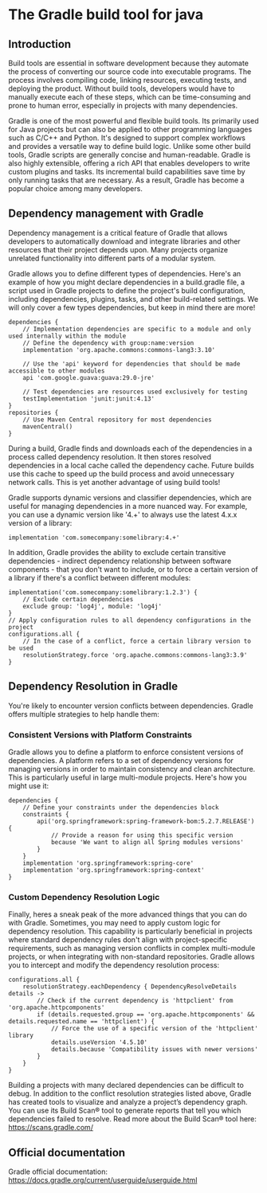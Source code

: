 # The Gradle build tool for java

## Introduction
Build tools are essential in software development because they automate the process of converting our source code into executable programs. The process involves compiling code, linking resources, executing tests, and deploying the product. Without build tools, developers would have to manually execute each of these steps, which can be time-consuming and prone to human error, especially in projects with many dependencies.

Gradle is one of the most powerful and flexible build tools. Its primarily used for Java projects but can also be applied to other programming languages such as C/C++ and Python. It's designed to support complex workflows and provides a versatile way to define build logic. Unlike some other build tools, Gradle scripts are generally concise and human-readable. Gradle is also highly extensible, offering a rich API that enables developers to write custom plugins and tasks. Its incremental build capabilities save time by only running tasks that are necessary. As a result, Gradle has become a popular choice among many developers. 

## Dependency management with Gradle
Dependency management is a critical feature of Gradle that allows developers to automatically download and integrate libraries and other resources that their project depends upon. Many projects organize unrelated functionality into different parts of a modular system.

Gradle allows you to define different types of dependencies. Here's an example of how you might declare dependencies in a build.gradle file, a script used in Gradle projects to define the project's build configuration, including dependencies, plugins, tasks, and other build-related settings. We will only cover a few types dependencies, but keep in mind there are more! 

```
dependencies {
    // Implementation dependencies are specific to a module and only used internally within the module
    // Define the dependency with group:name:version
    implementation 'org.apache.commons:commons-lang3:3.10'

    // Use the 'api' keyword for dependencies that should be made accessible to other modules
    api 'com.google.guava:guava:29.0-jre' 

    // Test dependencies are resources used exclusively for testing
    testImplementation 'junit:junit:4.13' 
}
repositories { 
    // Use Maven Central repository for most dependencies
    mavenCentral()    
}
```

During a build, Gradle finds and downloads each of the dependencies in a process called dependency resolution. It then stores resolved dependencies in a local cache called the dependency cache. Future builds use this cache to speed up the build process and avoid unnecessary network calls. This is yet another advantage of using build tools!

Gradle supports dynamic versions and classifier dependencies, which are useful for managing dependencies in a more nuanced way. For example, you can use a dynamic version like '4.+' to always use the latest 4.x.x version of a library:

```
implementation 'com.somecompany:somelibrary:4.+'
```

In addition, Gradle provides the ability to exclude certain transitive dependencies - indirect dependency relationship between software components - that you don't want to include, or to force a certain version of a library if there's a conflict between different modules:

```
implementation('com.somecompany:somelibrary:1.2.3') {
    // Exclude certain dependencies
    exclude group: 'log4j', module: 'log4j'
}
// Apply configuration rules to all dependency configurations in the project
configurations.all {
    // In the case of a conflict, force a certain library version to be used
    resolutionStrategy.force 'org.apache.commons:commons-lang3:3.9'
}
```

## Dependency Resolution in Gradle
You're likely to encounter version conflicts between dependencies. Gradle offers multiple strategies to help handle them:

### Consistent Versions with Platform Constraints
Gradle allows you to define a platform to enforce consistent versions of dependencies. A platform refers to a set of dependency versions for managing versions in order to maintain consistency and clean architecture. This is particularly useful in large multi-module projects. Here's how you might use it:

```
dependencies {
    // Define your constraints under the dependencies block
    constraints {
        api('org.springframework:spring-framework-bom:5.2.7.RELEASE') {
            // Provide a reason for using this specific version
            because 'We want to align all Spring modules versions'
        }
    }
    implementation 'org.springframework:spring-core'
    implementation 'org.springframework:spring-context'
}
```

### Custom Dependency Resolution Logic
Finally, heres a sneak peak of the more advanced things that you can do with Gradle. Sometimes, you may need to apply custom logic for dependency resolution. This capability is particularly beneficial in projects where standard dependency rules don't align with project-specific requirements, such as managing version conflicts in complex multi-module projects, or when integrating with non-standard repositories. Gradle allows you to intercept and modify the dependency resolution process:

```
configurations.all {
    resolutionStrategy.eachDependency { DependencyResolveDetails details ->
        // Check if the current dependency is 'httpclient' from 'org.apache.httpcomponents'
        if (details.requested.group == 'org.apache.httpcomponents' && details.requested.name == 'httpclient') {
            // Force the use of a specific version of the 'httpclient' library
            details.useVersion '4.5.10'
            details.because 'Compatibility issues with newer versions'
        }
    }
}
```

Building a projects with many declared dependencies can be difficult to debug. In addition to the conflict resolution strategies listed above, Gradle has created tools to visualize and analyze a project’s dependency graph. You can use its Build Scan® tool to generate reports that tell you which dependencies failed to resolve. Read more about the Build Scan® tool here:
https://scans.gradle.com/

## Official documentation
Gradle official documentation: 
https://docs.gradle.org/current/userguide/userguide.html

